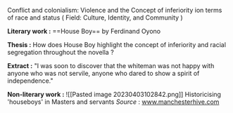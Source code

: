 

Conflict and colonialism: Violence and the Concept of inferiority ion terms of race and status ( Field: Culture, Identity, and Community )

**Literary work :** ==House Boy== by Ferdinand Oyono

**Thesis :** How  does House Boy highlight the concept of inferiority and racial segregation throughout the novella ?

**Extract :** "I was soon to discover that the whiteman was not happy with anyone who was not servile, anyone who dared to show a spirit of independence."

**Non-literary work :** 
![[Pasted image 20230403102842.png]]
Historicising 'houseboys' in Masters and servants  *Source* : www.manchesterhive.com